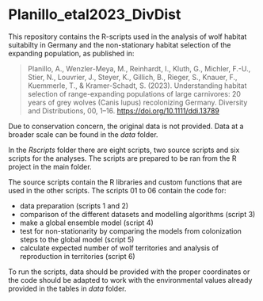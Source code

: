 # Planillo_etal2023_DivDist

This repository contains the R-scripts used in the analysis of wolf habitat suitabilty in Germany and the non-stationary habitat selection of the expanding population, as published in:

> Planillo, A., Wenzler-Meya, M., Reinhardt, I., Kluth, G., Michler, F.-U., Stier, N., Louvrier, J., Steyer, K., Gillich, B., Rieger, S., Knauer, F., Kuemmerle, T., & Kramer-Schadt, S. (2023). Understanding habitat selection of range-expanding populations of large carnivores: 20 years of grey wolves (Canis lupus) recolonizing Germany. Diversity and Distributions, 00, 1–16. https://doi.org/10.1111/ddi.13789 


Due to conservation concern, the original data is not provided. Data at a broader scale can be found in the _data_ folder.

In the _Rscripts_ folder there are eight scripts, two source scripts and six scripts for the analyses.
The scripts are prepared to be ran from the R project in the main folder.

The source scripts contain the R libraries and custom functions that are used in the other scripts. 
The scripts 01 to 06 contain the code for:
* data preparation (scripts 1 and 2)
* comparison of the different datasets and modelling algorithms (script 3)
* make a global ensemble model (script 4)
* test for non-stationarity by comparing the models from colonization steps to the global model (script 5)
* calculate expected number of wolf territories and analysis of reproduction in territories (script 6)

To run the scripts, data should be provided with the proper coordinates or the code should be adapted to work with the environmental values already provided in the tables in _data_ folder.
